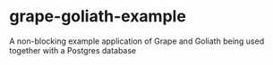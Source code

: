 grape-goliath-example
=====================

A non-blocking example application of Grape and Goliath being used together with a Postgres database